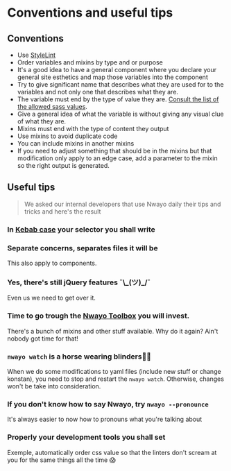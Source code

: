 # Conventions and useful tips

## Conventions
- Use [StyleLint](component/stylelint.md)
- Order variables and mixins by type and or purpose
- It's a good idea to have a general component where you declare your general site esthetics and map those variables into the component
- Try to give significant name that describes what they are used for to the variables and not only one that describes what they are.
- The variable must end by the type of value they are. [Consult the list of the allowed sass values](https://sass-lang.com/documentation/values).
- Give a general idea of what the variable is without giving any visual clue of what they are.
- Mixins must end with the type of content they output
- Use mixins to avoid duplicate code
- You can include mixins in another mixins
- If you need to adjust something that should be in the mixins but that modification only apply to an edge case, add a parameter to the mixin so the right output is generated.

## Useful tips
> We asked our internal developers that use Nwayo daily their tips and tricks and here's the result

### In [Kebab case](https://en.wiktionary.org/wiki/kebab_case) your selector you shall write

### Separate concerns, separates files it will be
This also apply to components.

### Yes, there's still jQuery features ¯\\\_(ツ)_/¯
Even us we need to get over it. 

### Time to go trough the [Nwayo Toolbox](TODO) you will invest.
There's a bunch of mixins and other stuff available. Why do it again? Ain't nobody got time for that!

### `nwayo watch` is a horse wearing blinders🏇🏻
When we do some modifications to yaml files (include new stuff or change konstan), you need to stop and restart the `nwayo watch`. Otherwise, changes won't be take into consideration. 

### If you don't know how to say Nwayo, try `nwayo --pronounce`
It's always easier to now how to pronouns what you're talking about

### Properly your development tools you shall set
Exemple, automatically order css value so that the linters don't scream at you for the same things all the time 😱
